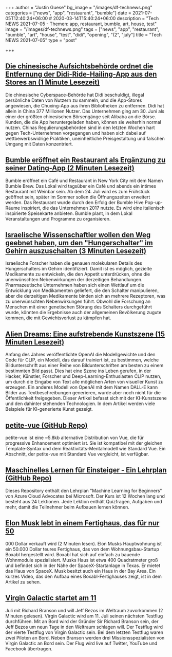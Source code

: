 +++
author = "Justin Guese"
bg_image = "/images/df-technews.png"
categories = ["news", "app", "restaurant", "bumble"]
date = 2021-07-05T12:40:24+06:00 # 2020-03-14T15:40:24+06:00
description = "Tech NEWS 2021-07-05 - Themen: app, restaurant, bumble, art, house, test"
image = "/images/df-technews.png"
tags = ["news", "app", "restaurant", "bumble", "art", "house", "test", "didi", "opening", "(2", "july"]
title = "Tech NEWS 2021-07-05"
type = "post"

+++

## [Die chinesische Aufsichtsbehörde ordnet die Entfernung der Didi-Ride-Hailing-App aus den Stores an (1 Minute Lesezeit)](https://www.theverge.com/2021/7/4/22562912/china-regulator-orders-didi-ride-hailing-app-removed)

 Die chinesische Cyberspace-Behörde hat Didi beschuldigt, illegal persönliche Daten von Nutzern zu sammeln, und die App-Stores angewiesen, die Chuxing-App aus ihren Bibliotheken zu entfernen. Didi hat allein in China 377 Millionen Nutzer. Das Unternehmen ging am 30. Juni als einer der größten chinesischen Börsengänge seit Alibaba an die Börse. Kunden, die die App heruntergeladen haben, können sie weiterhin normal nutzen. Chinas Regulierungsbehörden sind in den letzten Wochen hart gegen Tech-Unternehmen vorgegangen und haben sich dabei auf wettbewerbswidrige Praktiken, uneinheitliche Preisgestaltung und falschen Umgang mit Daten konzentriert.

## [Bumble eröffnet ein Restaurant als Ergänzung zu seiner Dating-App (2 Minuten Lesezeit)](https://www.today.com/tmrw/bumble-brew-new-restaurant-bumble-dating-app-t224312)

 Bumble eröffnet ein Café und Restaurant in New York City mit dem Namen Bumble Brew. Das Lokal wird tagsüber ein Café und abends ein intimes Restaurant mit Weinbar sein. Ab dem 24. Juli wird es zum Frühstück geöffnet sein, später im Sommer sollen die Öffnungszeiten erweitert werden. Das Restaurant wurde durch den Erfolg der Bumble Hive Pop-up-Räume inspiriert, die das Unternehmen 2017 nutzte. Es wird eine italienisch inspirierte Speisekarte anbieten. Bumble plant, in dem Lokal Veranstaltungen und Programme zu organisieren.

## [Israelische Wissenschaftler wollen den Weg geebnet haben, um den "Hungerschalter" im Gehirn auszuschalten (3 Minuten Lesezeit)](https://www.timesofisrael.com/israeli-scientists-say-theyve-paved-the-way-to-turn-off-brains-hunger-switch/)

 Israelische Forscher haben die genauen molekularen Details des Hungerschalters im Gehirn identifiziert. Damit ist es möglich, gezielte Medikamente zu entwickeln, die den Appetit unterdrücken, ohne die unerwünschten Nebenwirkungen der derzeitigen Behandlungen. Pharmazeutische Unternehmen haben sich einen Wettlauf um die Entwicklung von Medikamenten geliefert, die den Schalter manipulieren, aber die derzeitigen Medikamente binden sich an mehrere Rezeptoren, was zu unerwünschten Nebenwirkungen führt. Obwohl die Forschung an Menschen mit einer genetischen Störung des Schalters durchgeführt wurde, könnten die Ergebnisse auch der allgemeinen Bevölkerung zugute kommen, die mit Gewichtsverlust zu kämpfen hat.

## [Alien Dreams: Eine aufstrebende Kunstszene (15 Minuten Lesezeit)](https://ml.berkeley.edu/blog/posts/clip-art/)

 Anfang des Jahres veröffentlichte OpenAI die Modellgewichte und den Code für CLIP, ein Modell, das darauf trainiert ist, zu bestimmen, welche Bildunterschrift aus einer Reihe von Bildunterschriften am besten zu einem bestimmten Bild passt. Dies hat eine Szene ins Leben gerufen, in der Hacker, Künstler, Forscher und Deep-Learning-Enthusiasten CLIP nutzen, um durch die Eingabe von Text alle möglichen Arten von visueller Kunst zu erzeugen. Ein anderes Modell von OpenAI mit dem Namen DALL-E kann Bilder aus Textbeschreibungen generieren, wurde aber noch nicht für die Öffentlichkeit freigegeben. Dieser Artikel befasst sich mit der KI-Kunstszene und den dahinter stehenden Technologien. In dem Artikel werden viele Beispiele für KI-generierte Kunst gezeigt.

## [petite-vue (GitHub Repo)](https://github.com/vuejs/petite-vue)

 petite-vue ist eine ~5.8kb alternative Distribution von Vue, die für progressive Enhancement optimiert ist. Sie ist kompatibel mit der gleichen Template-Syntax und dem Reaktivitäts-Mentalmodell wie Standard Vue. Ein Abschnitt, der petite-vue mit Standard Vue vergleicht, ist verfügbar.

## [Maschinelles Lernen für Einsteiger - Ein Lehrplan (GitHub Repo)](https://github.com/microsoft/ML-For-Beginners)

 Dieses Repository enthält den Lehrplan "Machine Learning for Beginners" von Azure Cloud Advocates bei Microsoft. Der Kurs ist 12 Wochen lang und besteht aus 24 Lektionen. Jede Lektion enthält Quizfragen, Aufgaben und mehr, damit die Teilnehmer beim Aufbauen lernen können.

## [Elon Musk lebt in einem Fertighaus, das für nur 50](https://thehill.com/changing-america/resilience/smart-cities/561363-elon-musk-living-in-a-prefab-house-that-sells-for)

000 Dollar verkauft wird (2 Minuten lesen). Elon Musks Hauptwohnung ist ein 50.000 Dollar teures Fertighaus, das von dem Wohnungsbau-Startup Boxabl hergestellt wird. Boxabl hat sich auf einfach zu bauende Wohnmodule spezialisiert. Musks Haus ist etwa 400 Quadratmeter groß und befindet sich in der Nähe der SpaceX-Startanlage in Texas. Er mietet das Haus von SpaceX. Musk besitzt auch ein Haus in der Bay Area. Ein kurzes Video, das den Aufbau eines Boxabl-Fertighauses zeigt, ist in dem Artikel zu sehen.

## [Virgin Galactic startet am 11](https://www.cnbc.com/2021/07/01/virgin-galactic-to-launch-richard-branson-on-july-11-aiming-to-beat-jeff-bezos-to-space.html)

 Juli mit Richard Branson und will Jeff Bezos im Weltraum zuvorkommen (2 Minuten gelesen). Virgin Galactic wird am 11. Juli seinen nächsten Testflug durchführen. Mit an Bord wird der Gründer Sir Richard Branson sein, der Jeff Bezos um neun Tage in den Weltraum schlagen will. Der Testflug wird der vierte Testflug von Virgin Galactic sein. Bei dem letzten Testflug waren zwei Piloten an Bord. Neben Branson werden drei Missionsspezialisten von Virgin Galactic an Bord sein. Der Flug wird live auf Twitter, YouTube und Facebook übertragen.

